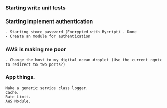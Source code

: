 
### Starting write unit tests


### Starting implement authentication
    - Starting store password (Encrypted with Bycript) - Done
    - Create an module for authentication

### AWS is making me poor
    - Change the host to my digital ocean droplet (Use the current ngnix to redirect to two ports?)


### App things.
    Make a generic service class logger.
    Cache.
    Rate Limit.
    AWS Module.

